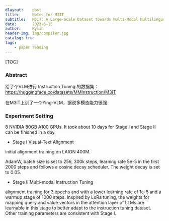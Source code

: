 ```yaml
---
dlayout:    post
title:      Notes for M3IT
subtitle:   M3IT: A Large-Scale Dataset towards Multi-Modal Multilingual Instruction Tuning
date:       2023-6-15
author:     Kylin
header-img: img/compiler.jpg
catalog: true
tags:
    - paper reading
---
```




[TOC]

### Abstract

给了个VLM进行 Instruction Tuning 的数据集：https://huggingface.co/datasets/MMInstruction/M3IT

在M3IT上训了一个Ying-VLM，据说多模态能力很强





### Experiment Setting

8 NVIDIA 80GB A100 GPUs. It took about 10 days for Stage I and Stage II can be finished in a day.

- Stage I Visual-Text Alignment

initial alignment training on LAION 400M.

AdamW, batch size is set to 256, 300k steps, learning rate 5e-5 in the first 2000 steps and follows a cosine decay scheduler. The weight decay is set to 0.05.



- Stage II Multi-modal Instruction Tuning

alignment training for 3 epochs and with a lower learning rate of 1e-5 and a warmup stage of 1000 steps. Inspired by LoRa tuning, the weights for mapping query and value vectors in the attention layer of LLMs are learnable in this stage to better adapt to the instruction tuning dataset. Other training parameters are consistent with Stage I. 









